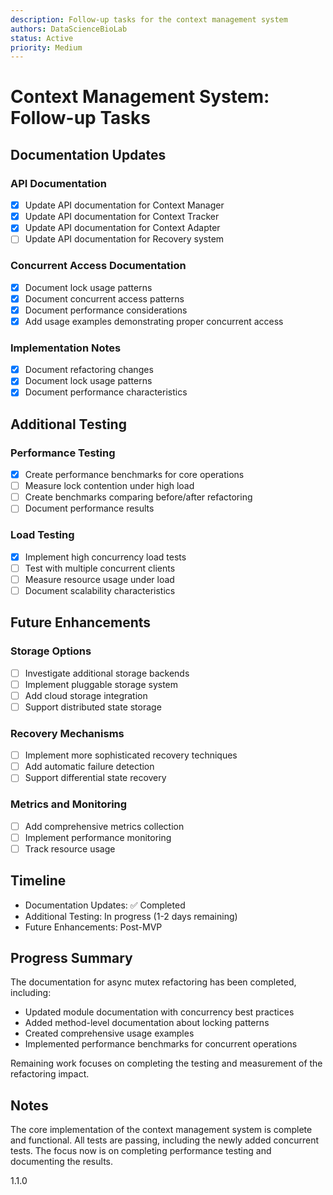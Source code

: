 ```yaml
---
description: Follow-up tasks for the context management system
authors: DataScienceBioLab
status: Active
priority: Medium
---
```


# Context Management System: Follow-up Tasks

## Documentation Updates

### API Documentation
- [x] Update API documentation for Context Manager
- [x] Update API documentation for Context Tracker
- [x] Update API documentation for Context Adapter
- [ ] Update API documentation for Recovery system

### Concurrent Access Documentation
- [x] Document lock usage patterns
- [x] Document concurrent access patterns
- [x] Document performance considerations
- [x] Add usage examples demonstrating proper concurrent access

### Implementation Notes
- [x] Document refactoring changes
- [x] Document lock usage patterns
- [x] Document performance characteristics

## Additional Testing

### Performance Testing
- [x] Create performance benchmarks for core operations
- [ ] Measure lock contention under high load
- [ ] Create benchmarks comparing before/after refactoring
- [ ] Document performance results

### Load Testing
- [x] Implement high concurrency load tests
- [ ] Test with multiple concurrent clients
- [ ] Measure resource usage under load
- [ ] Document scalability characteristics

## Future Enhancements

### Storage Options
- [ ] Investigate additional storage backends
- [ ] Implement pluggable storage system
- [ ] Add cloud storage integration
- [ ] Support distributed state storage

### Recovery Mechanisms
- [ ] Implement more sophisticated recovery techniques
- [ ] Add automatic failure detection
- [ ] Support differential state recovery

### Metrics and Monitoring
- [ ] Add comprehensive metrics collection
- [ ] Implement performance monitoring
- [ ] Track resource usage

## Timeline

- Documentation Updates: ✅ Completed
- Additional Testing: In progress (1-2 days remaining)
- Future Enhancements: Post-MVP

## Progress Summary

The documentation for async mutex refactoring has been completed, including:
- Updated module documentation with concurrency best practices
- Added method-level documentation about locking patterns
- Created comprehensive usage examples
- Implemented performance benchmarks for concurrent operations

Remaining work focuses on completing the testing and measurement of the refactoring impact.

## Notes

The core implementation of the context management system is complete and functional. All tests are passing, including the newly added concurrent tests. The focus now is on completing performance testing and documenting the results.

<version>1.1.0</version> 